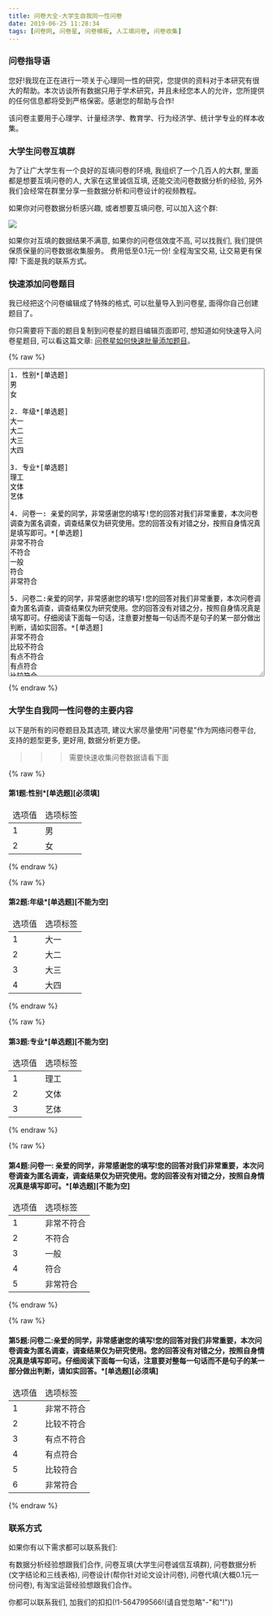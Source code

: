 ```yaml
---
title: 问卷大全-大学生自我同一性问卷
date: 2019-06-25 11:28:34
tags: [问卷网, 问卷星, 问卷模板, 人工填问卷, 问卷收集]
---
```


### 问卷指导语

您好!我现在正在进行一项关于心理同一性的研究，您提供的资料对于本研究有很大的帮助。本次访谈所有数据只用于学术研究，并且未经您本人的允许，您所提供的任何信息都将受到严格保密。感谢您的帮助与合作!

该问卷主要用于心理学、计量经济学、教育学、行为经济学、统计学专业的样本收集。

<!-- more -->


### 大学生问卷互填群

为了让广大学生有一个良好的互填问卷的环境, 我组织了一个几百人的大群, 里面都是想要互填问卷的人, 大家在这里诚信互填, 
还能交流问卷数据分析的经验, 另外我们会经常在群里分享一些数据分析和问卷设计的视频教程。

如果你对问卷数据分析感兴趣, 或者想要互填问卷, 可以加入这个群:

<img src="/images/问卷互填群二维码.png">

如果你对互填的数据结果不满意, 如果你的问卷信效度不高, 可以找我们, 我们提供保质保量的问卷数据收集服务。 
费用低至0.1元一份! 全程淘宝交易, 让交易更有保障! 下面是我的联系方式。



### 快速添加问卷题目

我已经把这个问卷编辑成了特殊的格式, 可以批量导入到问卷星, 面得你自己创建题目了。

你只需要将下面的题目复制到问卷星的题目编辑页面即可, 想知道如何快速导入问卷星题目, 可以看这篇文章: [问卷星如何快速批量添加题目](https://mlln.cn/2019/06/01/%E9%97%AE%E5%8D%B7%E6%98%9F%E5%A6%82%E4%BD%95%E5%BF%AB%E9%80%9F%E6%B7%BB%E5%8A%A0%E6%89%B9%E9%87%8F%E9%A2%98%E7%9B%AE/index.html)。

{% raw %}
<textarea rows="40" style="width: 100%;">1. 性别*[单选题]
男
女

2. 年级*[单选题]
大一
大二
大三
大四

3. 专业*[单选题]
理工
文体
艺体

4. 问卷一: 亲爱的同学，非常感谢您的填写!您的回答对我们非常重要，本次问卷调查为匿名调查，调查结果仅为研究使用。您的回答没有对错之分，按照自身情况真是填写即可。*[单选题]
非常不符合
不符合
一般
符合
非常符合

5. 问卷二:亲爱的同学，非常感谢您的填写!您的回答对我们非常重要，本次问卷调查为匿名调查，调查结果仅为研究使用。您的回答没有对错之分，按照自身情况真是填写即可。仔细阅读下面每一句话，注意要对整每一句话而不是句子的某一部分做出判断，请如实回答。*[单选题]
非常不符合
比较不符合
有点不符合
有点符合
比较符合
非常符合</textarea>
{% endraw %}

### 大学生自我同一性问卷的主要内容

以下是所有的问卷题目及其选项, 建议大家尽量使用"问卷星"作为网络问卷平台, 支持的题型更多, 更好用, 数据分析更方便。

>>> 需要快速收集问卷数据请看下面


{% raw %}
<div class="qitem">
<h4>第1题:性别*[单选题][必须填]</h4>

<table class="table">
<thead>
<tr><td>选项值</td><td>选项标签</td></tr>
</thead>
<tbody>
<tr><td>1</td><td>男</td></tr>
<tr><td>2</td><td>女</td></tr>
</tbody>
</table>

</div>
{% endraw %}


{% raw %}
<div class="qitem">
<h4>第2题:年级*[单选题][不能为空]</h4>

<table class="table">
<thead>
<tr><td>选项值</td><td>选项标签</td></tr>
</thead>
<tbody>
<tr><td>1</td><td>大一</td></tr>
<tr><td>2</td><td>大二</td></tr>
<tr><td>3</td><td>大三</td></tr>
<tr><td>4</td><td>大四</td></tr>
</tbody>
</table>

</div>
{% endraw %}


{% raw %}
<div class="qitem">
<h4>第3题:专业*[单选题][不能为空]</h4>

<table class="table">
<thead>
<tr><td>选项值</td><td>选项标签</td></tr>
</thead>
<tbody>
<tr><td>1</td><td>理工</td></tr>
<tr><td>2</td><td>文体</td></tr>
<tr><td>3</td><td>艺体</td></tr>
</tbody>
</table>

</div>
{% endraw %}


{% raw %}
<div class="qitem">
<h4>第4题:问卷一: 亲爱的同学，非常感谢您的填写!您的回答对我们非常重要，本次问卷调查为匿名调查，调查结果仅为研究使用。您的回答没有对错之分，按照自身情况真是填写即可。*[单选题][不能为空]</h4>

<table class="table">
<thead>
<tr><td>选项值</td><td>选项标签</td></tr>
</thead>
<tbody>
<tr><td>1</td><td>非常不符合</td></tr>
<tr><td>2</td><td>不符合</td></tr>
<tr><td>3</td><td>一般</td></tr>
<tr><td>4</td><td>符合</td></tr>
<tr><td>5</td><td>非常符合</td></tr>
</tbody>
</table>

</div>
{% endraw %}


{% raw %}
<div class="qitem">
<h4>第5题:问卷二:亲爱的同学，非常感谢您的填写!您的回答对我们非常重要，本次问卷调查为匿名调查，调查结果仅为研究使用。您的回答没有对错之分，按照自身情况真是填写即可。仔细阅读下面每一句话，注意要对整每一句话而不是句子的某一部分做出判断，请如实回答。*[单选题][必须填]</h4>

<table class="table">
<thead>
<tr><td>选项值</td><td>选项标签</td></tr>
</thead>
<tbody>
<tr><td>1</td><td>非常不符合</td></tr>
<tr><td>2</td><td>比较不符合</td></tr>
<tr><td>3</td><td>有点不符合</td></tr>
<tr><td>4</td><td>有点符合</td></tr>
<tr><td>5</td><td>比较符合</td></tr>
<tr><td>6</td><td>非常符合</td></tr>
</tbody>
</table>

</div>
{% endraw %}



<!-- ---
title: 心理教育医学的问卷免费下载
date: 2019-05-23 08:59:15
tags: [问卷星, 问卷网, 问卷下载, 问卷互填, 问卷设计, 问卷模板, 毕业问卷, 问卷数据分析, 问卷代填, ]
--- -->

### 联系方式
 
如果你有以下需求都可以联系我们:

有数据分析经验想跟我们合作, 问卷互填(大学生问卷诚信互填群), 问卷数据分析(文字结论和三线表格), 问卷设计(帮你针对论文设计问卷), 问卷代填(大概0.1元一份问卷), 有淘宝运营经验想跟我们合作。

你都可以联系我们, 加我们的扣扣(!1-564799566!(请自觉忽略"-"和"!"))
